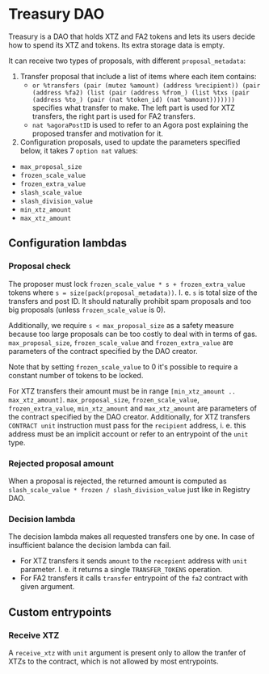 <!--
SPDX-FileCopyrightText: 2021 TQ Tezos
SPDX-License-Identifier: LicenseRef-MIT-TQ
-->

# Treasury DAO

Treasury is a DAO that holds XTZ and FA2 tokens and lets its users decide how to
spend its XTZ and tokens. Its extra storage data is empty.

It can receive two types of proposals, with different `proposal_metadata`:
1. Transfer proposal that include a list of items where each item contains:
   - `or %transfers (pair (mutez %amount) (address %recipient)) (pair (address %fa2) (list (pair (address %from_) (list %txs (pair (address %to_) (pair (nat %token_id) (nat %amount)))))))` specifies what transfer to make. The left part is used for XTZ transfers, the right part is used for FA2 transfers.
   - `nat %agoraPostID` is used to refer to an Agora post explaining the proposed transfer and motivation for it.
2. Configuration proposals, used to update the parameters specified below,
it takes 7 `option nat` values:
- `max_proposal_size`
- `frozen_scale_value`
- `frozen_extra_value`
- `slash_scale_value`
- `slash_division_value`
- `min_xtz_amount`
- `max_xtz_amount`

## Configuration lambdas

### Proposal check

The proposer must lock `frozen_scale_value * s + frozen_extra_value` tokens where `s = size(pack(proposal_metadata))`.
I. e. `s` is total size of the transfers and post ID.
It should naturally prohibit spam proposals and too big proposals (unless `frozen_scale_value` is 0).

Additionally, we require `s < max_proposal_size` as a safety measure because too large proposals can be too costly to deal with in terms of gas.
`max_proposal_size`, `frozen_scale_value` and `frozen_extra_value` are parameters of the contract specified by the DAO creator.

Note that by setting `frozen_scale_value` to 0 it's possible to require a constant number of tokens to be locked.

For XTZ transfers their amount must be in range `[min_xtz_amount .. max_xtz_amount]`.
`max_proposal_size`, `frozen_scale_value`, `frozen_extra_value`, `min_xtz_amount` and `max_xtz_amount` are parameters of the contract specified by the DAO creator.
Additionally, for XTZ transfers `CONTRACT unit` instruction must pass for the `recipient` address, i. e. this address must be an implicit account or refer to an entrypoint of the `unit` type.

### Rejected proposal amount

When a proposal is rejected, the returned amount is computed as `slash_scale_value * frozen / slash_division_value` just like in Registry DAO.

### Decision lambda

The decision lambda makes all requested transfers one by one.
In case of insufficient balance the decision lambda can fail.
  + For XTZ transfers it sends `amount` to the `recepient` address with `unit` parameter. I. e. it returns a single `TRANSFER_TOKENS` operation.
  + For FA2 transfers it calls `transfer` entrypoint of the `fa2` contract with given argument.

## Custom entrypoints

### Receive XTZ

A `receive_xtz` with `unit` argument is present only to allow the tranfer of XTZs
to the contract, which is not allowed by most entrypoints.
